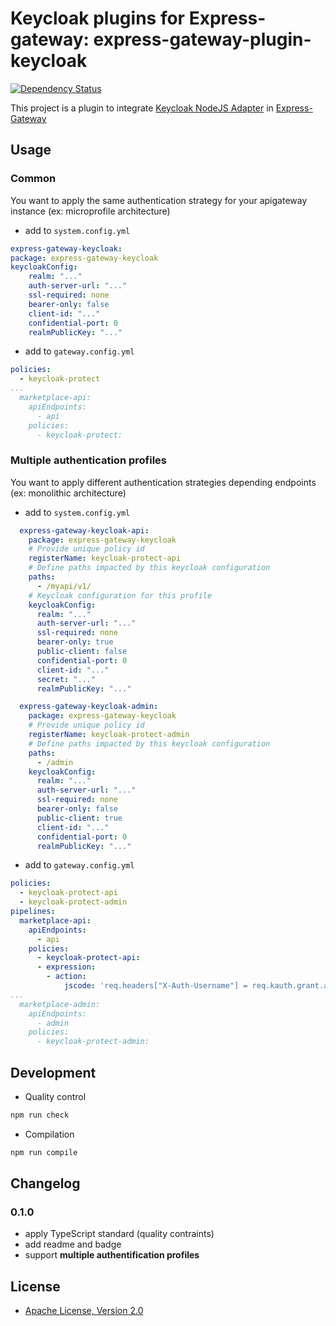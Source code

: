 # Keycloak plugins for Express-gateway: express-gateway-plugin-keycloak

[![Dependency Status](https://img.shields.io/david/malys/express-gateway-keycloak.svg?style=flat-square)](https://david-dm.org/malys/express-gateway-keycloak)

This project is a plugin to integrate [Keycloak NodeJS Adapter](https://github.com/keycloak/keycloak-nodejs-connect/) in [Express-Gateway](https://www.express-gateway.io/)

## Usage

### Common

You want to apply the same authentication strategy for your apigateway instance (ex: microprofile architecture)

* add to `system.config.yml`

```yaml
express-gateway-keycloak:
package: express-gateway-keycloak
keycloakConfig:
    realm: "..."
    auth-server-url: "..."
    ssl-required: none
    bearer-only: false
    client-id: "..."
    confidential-port: 0
    realmPublicKey: "..."
```

* add to `gateway.config.yml`

```yaml
policies:
  - keycloak-protect
...
  marketplace-api:
    apiEndpoints:
      - api
    policies:
      - keycloak-protect:
```

### Multiple authentication profiles

You want to apply different authentication strategies depending endpoints (ex: monolithic architecture)

* add to `system.config.yml`

```yaml
  express-gateway-keycloak-api:
    package: express-gateway-keycloak
    # Provide unique policy id
    registerName: keycloak-protect-api
    # Define paths impacted by this keycloak configuration
    paths: 
      - /myapi/v1/
    # Keycloak configuration for this profile  
    keycloakConfig: 
      realm: "..."
      auth-server-url: "..."
      ssl-required: none
      bearer-only: true
      public-client: false
      confidential-port: 0
      client-id: "..."
      secret: "..."
      realmPublicKey: "..."

  express-gateway-keycloak-admin:
    package: express-gateway-keycloak
    # Provide unique policy id
    registerName: keycloak-protect-admin
    # Define paths impacted by this keycloak configuration
    paths: 
      - /admin
    keycloakConfig:
      realm: "..."
      auth-server-url: "..."
      ssl-required: none
      bearer-only: false
      public-client: true
      client-id: "..."
      confidential-port: 0
      realmPublicKey: "..."

```

* add to `gateway.config.yml`

```yaml
policies:
  - keycloak-protect-api
  - keycloak-protect-admin
pipelines:
  marketplace-api:
    apiEndpoints:
      - api
    policies:
      - keycloak-protect-api:
      - expression:
        - action:
            jscode: 'req.headers["X-Auth-Username"] = req.kauth.grant.access_token.content.preferred_username;'
...
  marketplace-admin:
    apiEndpoints:
      - admin
    policies:
      - keycloak-protect-admin:
```


## Development

* Quality control

```bash
npm run check
```

* Compilation

```bash
npm run compile
``` 

## Changelog

### 0.1.0

* apply TypeScript standard (quality contraints)
* add readme and badge
* support **multiple authentification profiles**


## License

* [Apache License, Version 2.0](https://www.apache.org/licenses/LICENSE-2.0)